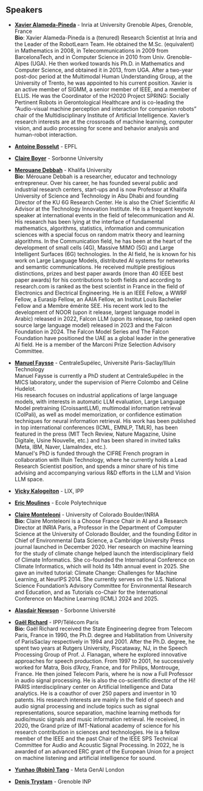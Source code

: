 ## Speakers
* **[Xavier Alameda-Pineda](http://xavirema.eu/)** - Inria at University Grenoble Alpes, Grenoble, France <br/>
**Bio**: Xavier Alameda-Pineda is a (tenured) Research Scientist at Inria and the Leader of the RobotLearn Team. He obtained the M.Sc. (equivalent) in Mathematics in 2008, in Telecommunications in 2009 from BarcelonaTech, and in Computer Science in 2010 from Univ. Grenoble-Alpes (UGA). He then worked towards his Ph.D. in Mathematics and Computer Science, and obtained it in 2013, from UGA. After a two-year post-doc period at the Multimodal Human Understanding Group, at the University of Trento, he was appointed to his current position. Xavier is an active member of SIGMM, a senior member of IEEE, and a member of ELLIS. He was the Coordinator of the H2020 Project SPRING: Socially Pertinent Robots in Gerontological Healthcare and is co-leading the “Audio-visual machine perception and interaction for companion robots” chair of the Multidisciplinary Institute of Artificial Intelligence. Xavier’s research interests are at the crossroads of machine learning, computer vision, and audio processing for scene and behavior analysis and human-robot interaction. <br/>

* **[Antoine Bosselut](https://atcbosselut.github.io/)** - EPFL <br/>

* **[Claire Boyer](https://www.imo.universite-paris-saclay.fr/~claire.boyer/)** - Sorbonne University <br/>

* **[Merouane Debbah](https://www.ku.ac.ae/college-people/merouane-debbah)** - Khalifa University <br/>
**Bio**: Mérouane Debbah is a researcher, educator and technology entrepreneur. Over his career, he has founded several public and industrial research centers, start-ups and is now Professor at  Khalifa University of Science and Technology in Abu Dhabi and founding Director of the KU 6G Research Center. He is also the Chief Scientific AI Advisor at the Technology Innovation Institute. He is a frequent keynote speaker at international events in the field of telecommunication and AI. His research has been lying at the interface of fundamental mathematics, algorithms, statistics, information and communication sciences with a special focus on random matrix theory and learning algorithms. In the Communication field, he has been at the heart of the development of small cells (4G), Massive MIMO (5G) and Large Intelligent Surfaces (6G) technologies. In the AI field, he is known for his work on Large Language Models, distributed AI systems for networks and semantic communications. He received multiple prestigious distinctions, prizes and best paper awards (more than 40 IEEE best paper awards) for his contributions to both fields and according to research.com is ranked as the best scientist in France in the field of Electronics and Electrical Engineering. He is an IEEE Fellow, a WWRF Fellow, a Eurasip Fellow, an AAIA Fellow, an Institut Louis Bachelier Fellow and a Membre émérite SEE. His recent work led to the development of NOOR (upon it release, largest language model in Arabic) released in 2022, Falcon LLM (upon its release, top ranked open source large language model) released in 2023 and the Falcon Foundation in 2024. The Falcon Model Series and The Falcon Foundation have positioned the UAE as a global leader in the generative AI field. He is a member of the Marconi Prize Selection Advisory Committee.
  
* **[Manuel Faysse](https://manuelfay.github.io/#)** - CentraleSupélec, Université Paris-Saclay/Illuin Technology <br/>
Manuel Faysse is currently a PhD student at CentraleSupélec in the MICS laboratory, under the supervision of Pierre Colombo and Céline Hudelot.<br/>
His research focuses on industrial applications of large language models, with interests in automatic LLM evaluation, Large Language Model pretraining (CroissantLLM), multimodal information retrieval (ColPali), as well as model memorization, or confidence estimation techniques for neural information retrieval. 
His work has been published in top international conferences (ICML, EMNLP, TMLR), has been featured in the press (MIT Tech Review, Nature Magazine, Usine Digitale, Usine Nouvelle, etc.) and has been shared in invited talks (Meta, IBM, Naver, LlamaIndex, etc.).<br/>
Manuel's PhD is funded through the CIFRE French program in collaboration with Illuin Technology, where he currently holds a Lead Research Scientist position, and spends a minor share of his time advising and accompanying various R&D efforts in the LLM and Vision LLM space.<br/>

* **[Vicky Kalogeiton](https://vicky.kalogeiton.info/)** - LIX, IPP <br/>

* **[Eric Moulines](http://www.cmapx.polytechnique.fr/~moulines/)** - Ecole Polytechnique <br/>

* **[Claire Monteleoni](https://www.colorado.edu/faculty/claire-monteleoni/)** - University of Colorado Boulder/INRIA <br/>
**Bio:** Claire Monteleoni is a Choose France Chair in AI and a Research Director at INRIA Paris, a Professor in the Department of Computer Science at the University of Colorado Boulder, and the founding Editor in Chief of Environmental Data Science, a Cambridge University Press journal launched in December 2020. Her research on machine learning for the study of climate change helped launch the interdisciplinary field of Climate Informatics. She co-founded the International Conference on Climate Informatics, which will hold its 14th annual event in 2025. She gave an invited tutorial: Climate Change: Challenges for Machine Learning, at NeurIPS 2014. She currently serves on the U.S. National Science Foundation’s Advisory Committee for Environmental Research and Education, and as Tutorials co-Chair for the International Conference on Machine Learning (ICML) 2024 and 2025. <br/>
* **[Alasdair Newson](https://sites.google.com/site/alasdairnewson/)** - Sorbonne Université <br/>

* **[Gaël Richard](https://www.telecom-paris.fr/gael-richard)** - IPP/Télécom Paris <br/>
**Bio:**  Gaël Richard received the State Engineering degree from Telecom Paris, France in 1990, the Ph.D. degree and Habilitation from University of ParisSaclay respectively in 1994 and 2001. After the Ph.D. degree, he spent two years at Rutgers University, Piscataway, NJ, in the Speech Processing Group of Prof. J. Flanagan, where he explored innovative approaches for speech production. From 1997 to 2001, he successively worked for Matra, Bois d’Arcy, France, and for Philips, Montrouge, France. He then joined Telecom Paris, where he is now a Full Professor in audio signal processing. He is also the co-scientific director of the Hi! PARIS interdisciplinary center on Artificial Intelligence and Data analytics. He is a coauthor of over 250 papers and inventor in 10 patents. His research interests are mainly in the field of speech and audio signal processing and include topics such as signal representations, source separation, machine learning methods for audio/music signals and music information retrieval. He received, in 2020, the Grand prize of IMT-National academy of science for his research contribution in sciences and technologies. He is a fellow member of the IEEE and the past Chair of the IEEE SPS Technical Committee for Audio and Acoustic Signal Processing. In 2022, he is awarded of an advanced ERC grant of the European Union for a project on machine listening and artificial intelligence for sound. <br/>
* **[Yunhao (Robin) Tang](https://robintyh1.github.io/)** - Meta GenAI London <br/>

* **[Denis Trystam](https://datamove.imag.fr/denis.trystram/)** - Grenoble INP <br/>
